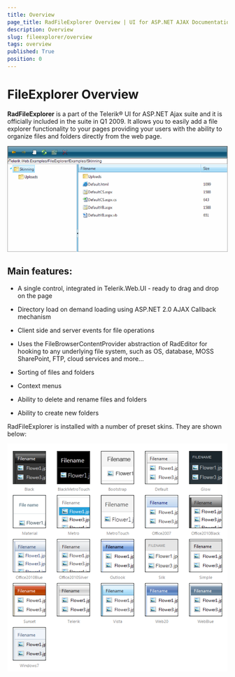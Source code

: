 ```yaml
---
title: Overview
page_title: RadFileExplorer Overview | UI for ASP.NET AJAX Documentation
description: Overview
slug: fileexplorer/overview
tags: overview
published: True
position: 0
---
```


# FileExplorer Overview

**RadFileExplorer** is a part of the Telerik® UI for ASP.NET Ajax suite and it is officially included in the suite in Q1 2009. It allows you to easily add a file explorer functionality to your pages providing your users with the ability to organize files and folders directly from the web page.

![Default images](images/FileExplorer-DefaultImage.gif)

## Main features:

* A single control, integrated in Telerik.Web.UI - ready to drag and drop on the page

* Directory load on demand loading using ASP.NET 2.0 AJAX Callback mechanism

* Client side and server events for file operations

* Uses the FileBrowserContentProvider abstraction of RadEditor for hooking to any underlying file system, such as OS, database, MOSS SharePoint, FTP, cloud services and more...

* Sorting of files and folders

* Context menus

* Ability to delete and rename files and folders

* Ability to create new folders

RadFileExplorer is installed with a number of preset skins. They are shown below:

![radfileexplorer-skins](images/fileexplorer-skins.png)


